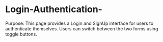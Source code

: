 # Login-Authentication-
Purpose: This page provides a Login and SignUp interface for users to authenticate themselves. Users can switch between the two forms using toggle buttons.
